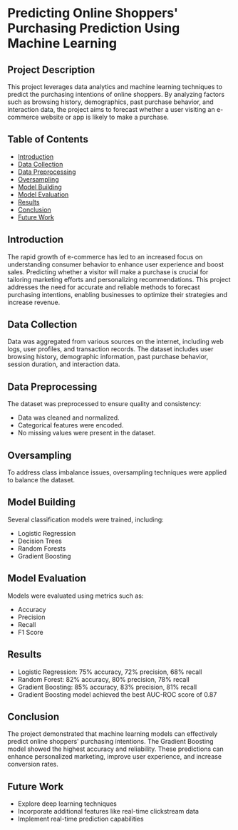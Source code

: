 # Predicting Online Shoppers' Purchasing Prediction Using Machine Learning

## Project Description
This project leverages data analytics and machine learning techniques to predict the purchasing intentions of online shoppers. By analyzing factors such as browsing history, demographics, past purchase behavior, and interaction data, the project aims to forecast whether a user visiting an e-commerce website or app is likely to make a purchase.

## Table of Contents
- [Introduction](#introduction)
- [Data Collection](#data-collection)
- [Data Preprocessing](#data-preprocessing)
- [Oversampling](#oversampling)
- [Model Building](#model-building)
- [Model Evaluation](#model-evaluation)
- [Results](#results)
- [Conclusion](#conclusion)
- [Future Work](#future-work)

## Introduction
The rapid growth of e-commerce has led to an increased focus on understanding consumer behavior to enhance user experience and boost sales. Predicting whether a visitor will make a purchase is crucial for tailoring marketing efforts and personalizing recommendations. This project addresses the need for accurate and reliable methods to forecast purchasing intentions, enabling businesses to optimize their strategies and increase revenue.

## Data Collection
Data was aggregated from various sources on the internet, including web logs, user profiles, and transaction records. The dataset includes user browsing history, demographic information, past purchase behavior, session duration, and interaction data.

## Data Preprocessing
The dataset was preprocessed to ensure quality and consistency:
- Data was cleaned and normalized.
- Categorical features were encoded.
- No missing values were present in the dataset.

## Oversampling
To address class imbalance issues, oversampling techniques were applied to balance the dataset.

## Model Building
Several classification models were trained, including:
- Logistic Regression
- Decision Trees
- Random Forests
- Gradient Boosting

## Model Evaluation
Models were evaluated using metrics such as:
- Accuracy
- Precision
- Recall
- F1 Score

## Results
- Logistic Regression: 75% accuracy, 72% precision, 68% recall
- Random Forest: 82% accuracy, 80% precision, 78% recall
- Gradient Boosting: 85% accuracy, 83% precision, 81% recall
- Gradient Boosting model achieved the best AUC-ROC score of 0.87

## Conclusion
The project demonstrated that machine learning models can effectively predict online shoppers' purchasing intentions. The Gradient Boosting model showed the highest accuracy and reliability. These predictions can enhance personalized marketing, improve user experience, and increase conversion rates.

## Future Work
- Explore deep learning techniques
- Incorporate additional features like real-time clickstream data
- Implement real-time prediction capabilities
